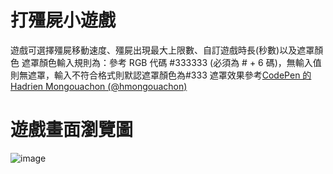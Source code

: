 # 打殭屍小遊戲

遊戲可選擇殭屍移動速度、殭屍出現最大上限數、自訂遊戲時長(秒數)以及遮罩顏色
遮罩顏色輸入規則為：參考 RGB 代碼 #333333 (必須為 # + 6 碼)，無輸入值則無遮罩，輸入不符合格式則默認遮罩顏色為#333
遮罩效果參考<a href="https://codepen.io/hmongouachon/pen/mPGNba">CodePen 的 Hadrien Mongouachon (@hmongouachon)</a>

# 遊戲畫面瀏覽圖

![image]()
